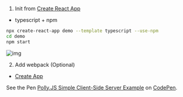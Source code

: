 1. Init from [Create React App](https://create-react-app.dev/)

- typescript + npm

```bash
npx create-react-app demo --template typescript --use-npm
cd demo
npm start
```

![img](https://gitee.com/isxcode/blogs-galaxy-images/raw/master/keycap-docs/126aef0e75f4d34b6d1ac3d585e64a8.png)

2. Add webpack (Optional)

- [Create App](https://createapp.dev/)

<p data-height="600" data-theme-id="light" data-slug-hash="ExZoxJM" data-default-tab="js,result" data-user="ispong" data-pen-title="Polly.JS Simple Client-Side Server Example" class="codepen">See the Pen <a href="https://codepen.io/ispong/pen/ExZoxJM/">Polly.JS Simple Client-Side Server Example</a> on <a href="https://codepen.io">CodePen</a>.</p>
<script async src="https://static.codepen.io/assets/embed/ei.js"></script>


